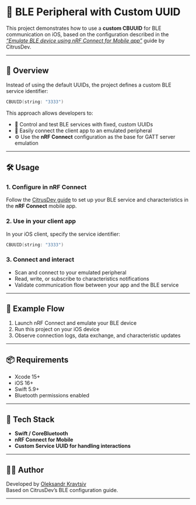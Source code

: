 # 🔵 BLE Peripheral with Custom UUID

This project demonstrates how to use a **custom CBUUID** for BLE communication on iOS, based on the configuration described in the [*“Emulate BLE device using nRF Connect for Mobile app”*](https://citrusdev.com.ua/emulate-ble-device-using-nrf-connect-for-mobile-app/) guide by CitrusDev.

---

## 📘 Overview

Instead of using the default UUIDs, the project defines a custom BLE service identifier:

```swift
CBUUID(string: "3333")
```

This approach allows developers to:

- 🧩 Control and test BLE services with fixed, custom UUIDs  
- 🔗 Easily connect the client app to an emulated peripheral  
- ⚙️ Use the **nRF Connect** configuration as the base for GATT server emulation  

---

## 🛠 Usage

### 1. Configure in nRF Connect
Follow the [CitrusDev guide](https://citrusdev.com.ua/emulate-ble-device-using-nrf-connect-for-mobile-app/) to set up your BLE service and characteristics in the **nRF Connect** mobile app.

### 2. Use in your client app
In your iOS client, specify the service identifier:
```swift
CBUUID(string: "3333")
```

### 3. Connect and interact
- Scan and connect to your emulated peripheral  
- Read, write, or subscribe to characteristics notifications  
- Validate communication flow between your app and the BLE service  

---

## 🧠 Example Flow

1. Launch nRF Connect and emulate your BLE device  
2. Run this project on your iOS device  
3. Observe connection logs, data exchange, and characteristic updates  

---

## 📦 Requirements

- Xcode 15+  
- iOS 16+  
- Swift 5.9+  
- Bluetooth permissions enabled  

---

## 🧰 Tech Stack

- **Swift / CoreBluetooth**  
- **nRF Connect for Mobile**  
- **Custom Service UUID for handling interactions**

---

## 🧑‍💻 Author

Developed by [Oleksandr Kravtsiv](https://github.com/aleksandrkravtsiv)  
Based on CitrusDev’s BLE configuration guide.

---
